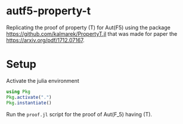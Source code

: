# autf5-property-t
Replicating the proof of property (T) for Aut(F5) using the package https://github.com/kalmarek/PropertyT.jl that was made for paper the https://arxiv.org/pdf/1712.07167. 

# Setup

Activate the julia environment

```julia
using Pkg
Pkg.activate(".")
Pkg.instantiate()
```

Run the `proof.jl` script for the proof of Aut(F_5) having (T).

